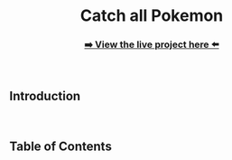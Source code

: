 <h1 align="center">Catch all Pokemon</h1>

<h3 align="center"><a href="">➡️ View the live project here ⬅️</a></h3>

<br/>

## Introduction

<br>

## Table of Contents